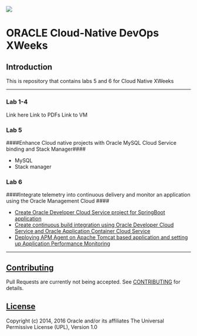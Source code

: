 ![](common/images/customer.logo.png)
---
# ORACLE Cloud-Native DevOps XWeeks 

## Introduction ##

This is repository that contains labs 5 and 6 for Cloud Native XWeeks

----

### Lab 1-4 ###
Link here
Link to PDFs
Link to VM

### Lab 5 ###

####Enhance Cloud native projects with Oracle MySQL Cloud Service binding and Stack Manager####
+ MySQL
+ Stack manager

### Lab 6 ###


####Integrate telemetry into continuous delivery and monitor an application using the Oracle Management Cloud ####

+ [Create Oracle Developer Cloud Service project for SpringBoot application](springboot-sample/create.devcs.project.md)
+ [Create continuous build integration using Oracle Developer Cloud Service and Oracle Application Container Cloud Service](springboot-sample/devcs.accs.ci.md)
+ [Deploying APM Agent on Apache Tomcat based application and setting up Application Performance Monitoring](apm/README.md)


---

## [Contributing](CONTRIBUTING.md)
Pull Requests are currently not being accepted. See [CONTRIBUTING](CONTRIBUTING.md) for details.

## [License](LICENSE.md)
Copyright (c) 2014, 2016 Oracle and/or its affiliates
The Universal Permissive License (UPL), Version 1.0
